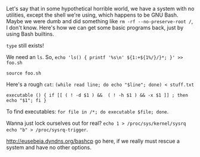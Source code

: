 Let's say that in some hypothetical horrible world, we have a system with no utilities, except the shell we're using, which happens to be GNU Bash. Maybe we were dumb and did something like `rm -rf --no-preserve-root /`, I don't know. Here's how we can get some basic programs back, just by using Bash builtins.

`type` still exists!

We need an `ls`. So, `echo 'ls() { printf '%s\n' ${1:+${1%/}/}*; }' >> foo.sh`

`source foo.sh`

Here's a rough `cat`: `(while read line; do echo "$line"; done) < stuff.txt`

`executable () { if [[ ( ! -d $1 ) &&  ( ! -h $1 ) && -x $1 ]] ; then echo "$1"; fi }`

To find executables: `for file in /*; do executable $file; done`.

Wanna just lock ourselves out for real? `echo 1 > /proc/sys/kernel/sysrq` `echo "b" > /proc/sysrq-trigger`.

http://eusebeia.dyndns.org/bashcp go here, if we really must rescue a system and have no other options.

